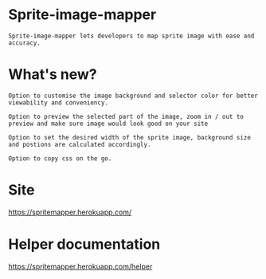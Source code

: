 # Sprite-image-mapper
    Sprite-image-mapper lets developers to map sprite image with ease and accuracy.

# What's new?
    Option to customise the image background and selector color for better viewability and conveniency.
  
    Option to preview the selected part of the image, zoom in / out to preview and make sure image would look good on your site   
    
    Option to set the desired width of the sprite image, background size and postions are calculated accordingly.
    
    Option to copy css on the go.

# Site
   https://spritemapper.herokuapp.com/

# Helper documentation
   https://spritemapper.herokuapp.com/helper
  
